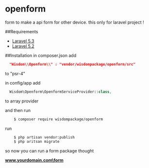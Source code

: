 # openform
form to make a api form for other device. this only for laravel project !

##Requirements
* [Laravel 5.3](https://laravel.com/docs/5.3)
* [Laravel 5.2](https://laravel.com/docs/5.2)

##Installation
  in composer.json add
  ```json
    "Wisdom\\Openform\\" : "vendor/wisdompackage/openform/src"
  ```
  to "psr-4"
  
  in config/app add
  ```php
    Wisdom\Openform\OpenformServiceProvider::class,
  ```
  to array provider
  
  
  and then run 
  ```bash
      $ composer require wisdompackage/openform
  ```
  
  run
  ```bash
      $ php artisan vendor:publish
      $ php aritsan migrate
  ```
  
  so now you can run a form package thought
  
  <b>www.yourdomain.com\form</b>





